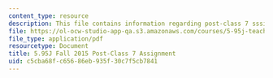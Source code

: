 ```yaml
---
content_type: resource
description: This file contains information regarding post-class 7 sssignment.
file: https://ol-ocw-studio-app-qa.s3.amazonaws.com/courses/5-95j-teaching-college-level-science-and-engineering-fall-2015/c5cba68fc65686eb935f30c7f5cb7841_MIT5_95JF15_Assignment7.pdf
file_type: application/pdf
resourcetype: Document
title: 5.95J Fall 2015 Post-Class 7 Assignment
uid: c5cba68f-c656-86eb-935f-30c7f5cb7841
---
```

